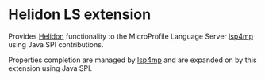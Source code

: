 # Helidon LS extension

Provides [Helidon](https://helidon.io/) functionality to the MicroProfile Language Server
 [lsp4mp](https://github.com/eclipse/lsp4mp/blob/master/microprofile.ls) using Java SPI contributions.

Properties completion are managed by
 [lsp4mp](https://github.com/eclipse/lsp4mp) and are expanded on by this extension using Java SPI.
